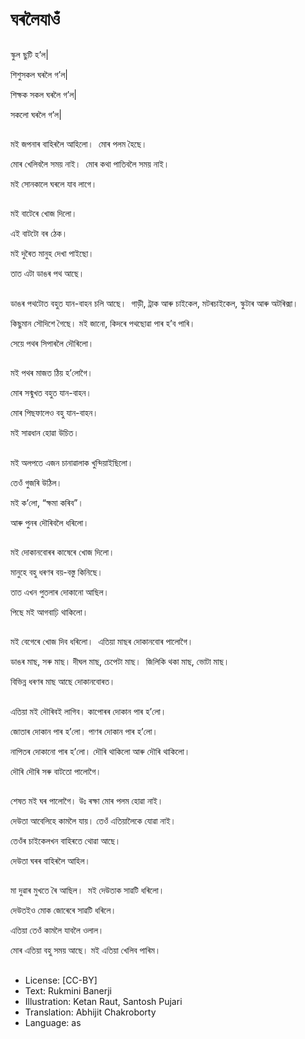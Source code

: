 # ঘৰলৈযাওঁ

##
স্কুল ছুটি হ’ল| 

শিশুসকল ঘৰলৈ গ’ল| 

শিক্ষক সকল ঘৰলৈ গ’ল| 

সকলো ঘৰলৈ গ’ল| 

##
মই জপনাৰ বাহিৰলৈ আহিলো।  মোৰ পলম হৈছে। 

মোৰ খেলিবলৈ সময় নাই।  মোৰ কথা পাতিবলৈ সময় নাই। 

মই সোনকালে ঘৰলে যাব লাগে। 

##
মই বাটেৰে খোজ দিলো। 

এই বাটটো বৰ ঠেক। 

মই দুৰৈত মানুহ দেখা পাইছো। 

তাত এটা ডাঙৰ পথ আছে। 

##
ডাঙৰ পথটোত বহুত যান-বাহন চলি আছে।  গাড়ী, ট্ৰাক আৰু চাইকেল, মটৰচাইকেল, স্কুটাৰ আৰু অটৰিক্সা। 

কিছুমান সৌদিশে গৈছে। মই  জানো, কিদৰে পথছোৱা পাৰ হ’ব পাৰি। 

সেয়ে পথৰ সিপাৰলৈ দৌৰিলো। 

##
মই পথৰ মাজত ঠিয় হ’লোগৈ। 

মোৰ সন্মুখত বহুত যান-বাহন। 

মোৰ পিছফালেও বহু যান-বাহন। 

মই সাৱধান হোৱা উচিত। 

##
মই অলপতে এজন চানাৱালাক খুন্দিয়াইছিলো। 

তেওঁ গুজৰি উঠিল। 

মই ক’লো, “ক্ষমা কৰিব”। 

আৰু পুনৰ দৌৰিবলৈ ধৰিলো। 

##
মই দোকানবোৰৰ কাষেৰে খোজ দিলো। 

মানুহে বহু ধৰণৰ বয়-বস্তু কিনিছে। 

তাত এখন পুতলাৰ দোকানো আছিল। 

পিছে মই আগবাঢ়ি থাকিলো। 

##
মই বেগেৰে খোজ দিব ধৰিলো।  এতিয়া মাছৰ দোকানবোৰ পালোগৈ। 

ডাঙৰ মাছ, সৰু মাছ। দীঘল মাছ, চেপেটা মাছ।  জিলিকি থকা মাছ, ভোটা মাছ। 

বিভিন্ন ধৰণৰ মাছ আছে দোকানবোৰত। 

##
এতিয়া মই দৌৰিবই লাগিব। কাপোৰৰ দোকান পাৰ হ’লো। 

জোতাৰ দোকান পাৰ হ’লো। পাণৰ দোকান পাৰ হ’লো। 

নাপিতৰ দোকানো পাৰ হ’লো। দৌৰি থাকিলো আৰু দৌৰি থাকিলো। 

দৌৰি দৌৰি সৰু বাটতো পালোগৈ। 

##
শেষত মই ঘৰ পালোগৈ। উঃ ৰক্ষা মোৰ পলম হোৱা নাই। 

দেউতা আবেলিহে কামলৈ যায়। তেওঁ এতিয়ালৈকে যোৱা নাই। 

তেওঁৰ চাইকেলখন বাহিৰতে থোৱা আছে। 

দেউতা ঘৰৰ বাহিৰলৈ আহিল। 

##
মা দুৱাৰ মুখতে ৰৈ আছিল।  মই দেউতাক সাৱটি ধৰিলো। 

দেউতইও মোক জোৰেৰে সাৱটি ধৰিলে। 

এতিয়া তেওঁ কামলৈ যাবলৈ ওলাল। 

মোৰ এতিয়া বহু সময় আছে। মই এতিয়া খেলিব পাৰিম। 

##
* License: [CC-BY]
* Text: Rukmini Banerji
* Illustration: Ketan Raut, Santosh Pujari
* Translation: Abhijit Chakroborty
* Language: as
